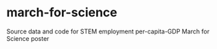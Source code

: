 # march-for-science
Source data and code for STEM employment per-capita-GDP March for Science poster
